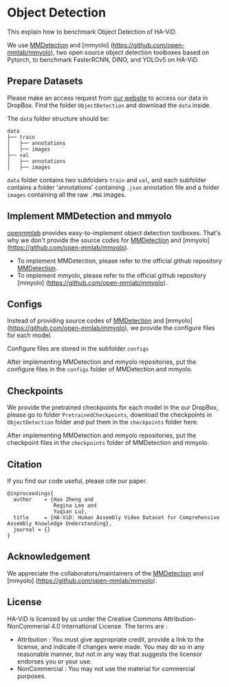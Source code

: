 # Object Detection
This explain how to benchmark Object Detection of HA-ViD.

We use [MMDetection](https://github.com/open-mmlab/mmdetection) and [mmyolo] (https://github.com/open-mmlab/mmyolo), two open source object detection toolboxes based on Pytorch, to benchmark FasterRCNN, DINO, and YOLOv5 on HA-ViD.

## Prepare Datasets 
Please make an access request from [our website](https://iai-hrc.github.io/ha-vid) to access our data in DropBox. Find the folder `ObjectDetection` and download the `data` inside.

The `data` folder structure should be:

```
data
├── train
│   ├── annotations
│   ├── images
├── val
│   ├── annotations
│   ├── images

```
`data` folder contains two subfolders `train` and `val`, and each subfolder contains a folder 'annotations' containing `.json` annotation file and a folder `images` containing all the raw `.PNG` images.

## Implement MMDetection and mmyolo
[openmmlab](https://openmmlab.com/) provides easy-to-implement object detection toolboxes. That's why we don't provide the source codes for [MMDetection](https://github.com/open-mmlab/mmdetection) and [mmyolo] (https://github.com/open-mmlab/mmyolo).
* To implement MMDetection, please refer to the official github repository [MMDetection](https://github.com/open-mmlab/mmdetection).
* To implement mmyolo, please refer to the official github repository [mmyolo] (https://github.com/open-mmlab/mmyolo).

## Configs
Instead of providing source codes of [MMDetection](https://github.com/open-mmlab/mmdetection) and [mmyolo] (https://github.com/open-mmlab/mmyolo), we provide the configure files for each model.

Configure files are stored in the subfolder `configs`

After implementing MMDetection and mmyolo repositories, put the configure files in the `configs` folder of MMDetection and mmyolo.

## Checkpoints
We provide the pretrained checkpoints for each model in the our DropBox, please go to folder `PretrainedCheckpoints`, download the checkpoints in `ObjectDetection` folder and put them in the `checkpoints` folder here.

After implementing MMDetection and mmyolo repositories, put the checkpoint files in the `checkpoints` folder of MMDetection and mmyolo.

## Citation
If you find our code useful, please cite our paper. 
```
@inproceedings{
  author    = {Hao Zheng and
               Regina Lee and
               Yuqian Lu},
  title     = {HA-ViD: Human Assembly Video Dataset for Comprehensive Assembly Knowledge Understanding},
  journal = {}
}
```

## Acknowledgement

We appreciate the collaborators/maintainers of the [MMDetection](https://github.com/open-mmlab/mmdetection) and [mmyolo] (https://github.com/open-mmlab/mmyolo).

## License
HA-ViD is licensed by us under the Creative Commons Attribution-NonCommerial 4.0 International License. The terms are :
* Attribution : You must give appropriate credit, provide a link to the license, and indicate if changes were made. You may do so in any reasonable manner, but not in any way that suggests the licensor endorses you or your use.
* NonCommercial : You may not use the material for commercial purposes.